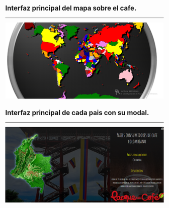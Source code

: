 <h2>Interfaz principal del mapa sobre el cafe.</h2>
<hr></hr>
<img src="/images/Captura.PNG" alt="...">
<h2>Interfaz principal de cada pais con su modal.</h2>
<hr></hr>
<img src="/images/Capturapais.PNG" alt="...">